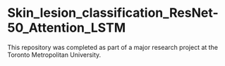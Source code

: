 # Skin_lesion_classification_ResNet-50_Attention_LSTM
This repository was completed as part of a major research project at the Toronto Metropolitan University.
